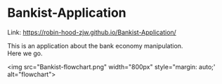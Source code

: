 # Bankist-Application<br>
Link: https://robin-hood-zjw.github.io/Bankist-Application/
<body>
  <section>This is an application about the bank economy manipulation.</section>
  <section>Here we go.</section>
</body>

<img src="Bankist-flowchart.png" width="800px" style="margin: auto;' alt="flowchart">
